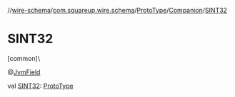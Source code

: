 //[wire-schema](../../../../index.md)/[com.squareup.wire.schema](../../index.md)/[ProtoType](../index.md)/[Companion](index.md)/[SINT32](-s-i-n-t32.md)

# SINT32

[common]\

@[JvmField](https://kotlinlang.org/api/latest/jvm/stdlib/kotlin.jvm/-jvm-field/index.html)

val [SINT32](-s-i-n-t32.md): [ProtoType](../index.md)
